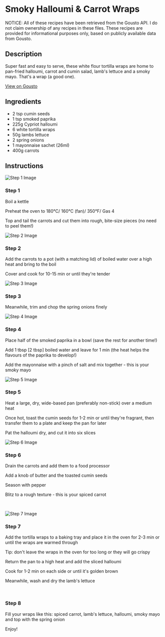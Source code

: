 # Smoky Halloumi & Carrot Wraps

NOTICE: All of these recipes have been retrieved from the Gousto API. I do not claim ownership of any recipes in these files. These recipes are provided for informational purposes only, based on publicly available data from Gousto.

## Description

Super fast and easy to serve, these white flour tortilla wraps are home to pan-fried halloumi, carrot and cumin salad, lamb's lettuce and a smoky mayo. That's a wrap (a good one). 

[View on Gousto](https://www.gousto.co.uk/recipes/cookbook/smoky-halloumi-carrot-wraps)

## Ingredients

- 2 tsp cumin seeds
- 1 tsp smoked paprika
- 225g Cypriot halloumi 
- 6 white tortilla wraps
- 50g lambs lettuce
- 2 spring onions
- 1 mayonnaise sachet (26ml)
- 400g carrots 

## Instructions

![Step 1 Image](https://production-media.gousto.co.uk/cms/recipe-step-image/805.-step-1-x200.jpg)

### Step 1

Boil a kettle


Preheat the oven to 180&deg;C/ 160&deg;C (fan)/ 350&deg;F/ Gas 4


Top and tail the&nbsp;carrots&nbsp;and cut them into rough, bite-size pieces (no need to peel them!)&nbsp;

![Step 2 Image](https://production-media.gousto.co.uk/cms/recipe-step-image/805.-step-2-x200.jpg)

### Step 2

Add the carrots&nbsp;to a pot (with a matching lid) of&nbsp;boiled&nbsp;water over a&nbsp;high heat and bring to the boil


Cover and cook for 10-15 min or until they're tender&nbsp;

![Step 3 Image](https://production-media.gousto.co.uk/cms/recipe-step-image/805.-step-3-x200.jpg)

### Step 3

Meanwhile, trim and chop the spring onions&nbsp;finely

![Step 4 Image](https://production-media.gousto.co.uk/cms/recipe-step-image/805.-step-4-x200.jpg)

### Step 4

Place half of the smoked paprika in a bowl (save the rest for another time!)


Add 1 tbsp <span class="text-danger">[2 tbsp]</span> boiled water&nbsp;and leave for 1 min (the heat helps the flavours of the paprika to develop!)&nbsp;


Add the mayonnaise&nbsp;with a pinch of salt and mix together&nbsp;- this is your smoky mayo

![Step 5 Image](https://production-media.gousto.co.uk/cms/recipe-step-image/805.-step-5-x200.jpg)

### Step 5

Heat a large, dry, wide-based pan (preferably non-stick) over a medium heat


Once hot, toast the cumin seeds for 1-2 min or until they're fragrant, then transfer them to a plate and keep the pan for later&nbsp;


Pat the halloumi dry, and cut it&nbsp;into six slices&nbsp;

![Step 6 Image](https://production-media.gousto.co.uk/cms/recipe-step-image/805.-step-6-x200.jpg)

### Step 6

Drain the carrots and add them to a food processor&nbsp;


Add a knob of butter and the&nbsp;toasted cumin seeds&nbsp;


Season with pepper


Blitz to a rough texture - this is your spiced carrot&nbsp;


&nbsp;

![Step 7 Image](https://production-media.gousto.co.uk/cms/recipe-step-image/805.-step-7-x200.jpg)

### Step 7

Add the tortilla wraps&nbsp;to a baking tray and place it in the oven for 2-3 min or until the wraps are warmed through


Tip: don't leave the wraps in the oven for too long or they will go crispy&nbsp;


Return the pan to a high heat and add the sliced&nbsp;halloumi


Cook for 1-2 min on each side or until it's golden brown&nbsp;


Meanwhile, wash and dry the&nbsp;lamb's lettuce&nbsp;


&nbsp;

### Step 8

Fill your wraps like this: spiced carrot, lamb's lettuce, halloumi, smoky mayo and top with the spring onion&nbsp;


Enjoy!

